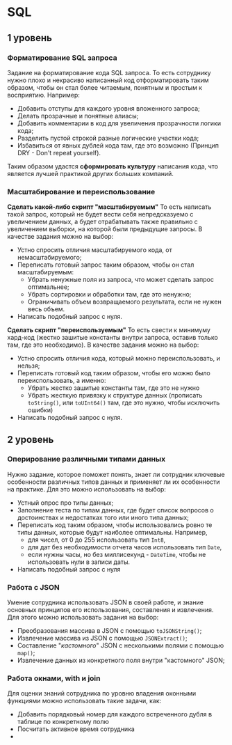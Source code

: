# SQL
## 1 уровень
### Форматирование SQL запроса
Задание на форматирование кода SQL запроса. То есть сотруднику нужно плохо и некрасиво написанный код отформатировать таким образом, чтобы он стал более читаемым, понятным и простым к восприятию. Например:
- Добавить отступы для каждого уровня вложенного запроса;
- Делать прозрачные и понятные алиасы;
- Добавить комментарии в код для увеличения прозрачности логики кода;
- Разделить пустой строкой разные логические участки кода;
- Избавиться от явных дублей кода там, где это возможно (Принцип DRY - Don't repeat yourself).

Таким образом удастся **сформировать культуру** написания кода, что является лучшей практикой других больших компаний.

### Масштабирование и переиспользование
**Сделать какой-либо скрипт "масштабируемым"**
То есть написать такой запрос, который не будет вести себя непредсказуемо с увеличением данных, а будет отрабатывать также правильно с увеличением выборки, на которой были предыдущие запросы.
В качестве задания можно на выбор:
* Устно спросить отличия масштабируемого кода, от немасштабируемого;
* Переписать готовый запрос таким образом, чтобы он стал масштабируемым:
	* Убрать ненужные поля из запроса, что может сделать запрос оптимальнее;
	* Убрать сортировки и обработки там, где это ненужно; 
	* Ограничивать объем возвращаемого результата, если не нужен весь объем.
* Написать подобный запрос с нуля.

**Сделать скрипт "переиспользуемым"**
То есть свести к минимуму хард-код (жестко зашитые константы внутри запроса, оставив только там, где это необходимо).
В качестве задания можно на выбор:
- Устно спросить отличия кода, который можно переиспользовать, и нельзя;
- Переписать готовый код таким образом, чтобы его можно было переиспользовать, а именно:
	- Убрать жестко зашитые константы там, где это не нужно
	- Убрать жесткую привязку к структуре данных (прописать `toString()`, или `toUInt64()` там, где это нужно, чтобы исключить ошибки)
- Написать подобный запрос с нуля.

## 2 уровень
### Оперирование различными типами данных
Нужно задание, которое поможет понять, знает ли сотрудник ключевые особенности различных типов данных и применяет ли их особенности на практике. Для это можно использовать на выбор:
- Устный опрос про типы данных;
- Заполнение теста по типам данных, где будет список вопросов о достоинствах и недостатках того или иного типа данных;
- Переписать код таким образом, чтобы использовались ровно те типы данных, которые будут наиболее оптимальны. Например, 
	- для чисел, от 0 до 255 использовать тип `Int8`, 
	- для дат без необходимости отчета часов использовать тип `Date`, 
	- если нужны часы, но без миллисекунд - `DateTime`, чтобы не использовать нули в записи даты.
- Написать подобный запрос с нуля

### Работа с JSON
Умение сотрудника использовать JSON в своей работе, и знание основных принципов его использования, составления и извлечения. 
Для этого можно использовать задания на выбор:
- Преобразования массива в JSON  с помощью `toJSONString()`;
- Извлечение массива из JSON с помощью `JSONExtract()`;
- Составление "*кастомного*" JSON с несколькими полями с помощью `map()`;
- Извлечение данных из конкретного поля внутри "кастомного" JSON;

### Работа окнами, with и join
Для оценки знаний сотрудника по уровню владения оконными функциями можно использовать такие задачи, как:
- Добавить порядковый номер для каждого встреченного дубля в таблице по конкретному полю
- Посчитать активное время сотрудника
- 
